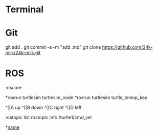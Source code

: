 # Terminal

# Git
git add .
git commit -a -m "add .md"
git clone https://github.com/24k-milk/24k-milk.git
# ROS

roscore

*rosrun turtlesim turtlesim_node 
*rosrun turtlesim turtle_teleop_key 

^[[A up
^[[B down
^[[C right
^[[D left



rostopic list
rostopic info /turtle1/cmd_vel


*[name](http://www.baidu.com)
